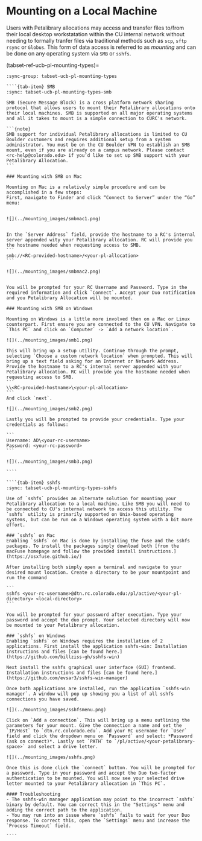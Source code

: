 # Mounting on a Local Machine

Users with Petalibrary allocations may access and transfer files to/from their local desktop workstatation within the CU internal network without needing to formally tranfer files via traditional methods such as `scp`, `sftp` `rsync` or `Globus`. This form of data access is referred to as _mounting_ and can be done on any operating system via `SMB` or `sshfs`.

(tabset-ref-ucb-pl-mounting-types)=
`````{tab-set}
:sync-group: tabset-ucb-pl-mounting-types

````{tab-item} SMB
:sync: tabset-ucb-pl-mounting-types-smb

SMB (Secure Message Block) is a cross platform network sharing protocol that allows users to mount their Petalibrary allocations onto their local machines. SMB is supported on all major operating systems and all it takes to mount is a simple connection to CURC's network.

```{note}
SMB support for individual Petalibrary allocations is limited to CU Boulder customers and requires additional setup from a system administrator. You must be on the CU Boulder VPN to establish an SMB mount, even if you are already on a campus network. Please contact <rc-help@colorado.edu> if you’d like to set up SMB support with your Petalibrary Allocation.
```

### Mounting with SMB on Mac

Mounting on Mac is a relatively simple procedure and can be accomplished in a few steps:
First, navigate to Finder and click “Connect to Server” under the “Go” menu:


![](../mounting_images/smbmac1.png)


In the `Server Address` field, provide the hostname to a RC's internal server appended wity your Petalibrary allocation. RC will provide you the hostname needed when requesting access to SMB.
```
smb://<RC-provided-hostname>/<your-pl-allocation>
```

![](../mounting_images/smbmac2.png)


You will be prompted for your RC Username and Password. Type in the required information and click `Connect`. Accept your Duo notification and you Petalibrary Allocation will be mounted. 

### Mounting with SMB on Windows

Mounting on Windows is a little more involved then on a Mac or Linux counterpart. First ensure you are connected to the CU VPN. Navigate to `This PC` and click on `Computer` -> `Add a network location`.

![](../mounting_images/smb1.png)

This will bring up a setup utility. Continue through the prompt, selecting `Choose a custom network location` when prompted. This will bring up a text field asking for an Internet or Network Address. Provide the hostname to a RC's internal server appended with your Petalibrary allocation. RC will provide you the hostname needed when requesting access to SMB.
```
\\<RC-provided-hostname>\<your-pl-allocation>
```
And click `next`.

![](../mounting_images/smb2.png)

Lastly you will be prompted to provide your credentials. Type your credentials as follows:

```
Username: AD\<your-rc-username>
Password: <your-rc-password>
```

![](../mounting_images/smb3.png)

````

````{tab-item} sshfs
:sync: tabset-ucb-pl-mounting-types-sshfs

Use of `sshfs` provides an alternate solution for mounting your Petalibrary allocation to a local machine. Like SMB you will need to be connected to CU's internal network to access this utility. The `sshfs` utility is primarily supported on Unix-based operating systems, but can be run on a Windows operating system with a bit more effort. 

### `sshfs` on Mac
Enabling `sshfs` on Mac is done by installing the fuse and the sshfs packages. To install the packages simply download both [from the macFuse homepage and follow the provided install instructions.](https://osxfuse.github.io/)

After installing both simply open a terminal and navigate to your desired mount location. Create a directory to be your mountpoint and run the command 

```
sshfs <your-rc-username>@dtn.rc.colorado.edu:/pl/active/<your-pl-directory> <local-directory>
```

You will be prompted for your password after execution. Type your password and accept the duo prompt. Your selected directory will now be mounted to your Petalibrary allocation.

### `sshfs` on Windows
Enabling `sshfs` on Windows requires the installation of 2 applications. First install the application sshfs-win: Installation instructions and files [can be found here.](https://github.com/billziss-gh/sshfs-win)

Next install the sshfs graphical user interface (GUI) frontend. Installation instructions and files [can be found here.](https://github.com/evsar3/sshfs-win-manager)

Once both applications are installed, run the application `sshfs-win manager`. A window will pop up showing you a list of all sshfs connections you have saved. 

![](../mounting_images/sshfsmenu.png)

Click on `Add a connection`. This will bring up a menu outlining the parameters for your mount. Give the connection a name and set the `IP/Host` to `dtn.rc.colorado.edu`. Add your RC username for `User` field and click the dropdown menu on `Password` and select: *Password (ask on connect)*. Lastly set `PATH` to `/pl/active/<your-petalibrary-space>` and select a drive letter.

![](../mounting_images/sshfs.png)

Once this is done click the `connect` button. You will be prompted for a password. Type in your password and accept the Duo two-factor authentication to be mounted. You will now see your selected drive letter mounted to your Petalibrary allocation in `This PC`.

#### Troubleshooting
- The sshfs-win manager application may point to the incorrect `sshfs` binary by default. You can correct this in the "Settings" menu and adding the correct path to the application.
- You may run into an issue where `sshfs` fails to wait for your Duo response. To correct this, open the `Settings` menu and increase the `Process Timeout` field.

````

`````
